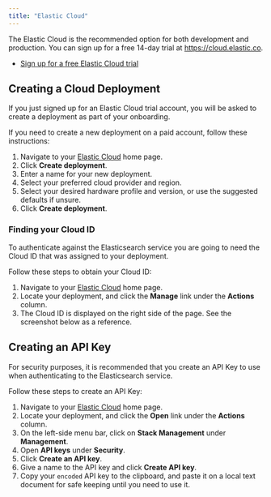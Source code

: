 ```yaml
---
title: "Elastic Cloud"
---
```


The Elastic Cloud is the recommended option for both development and production. You can sign up for a free 14-day trial at https://cloud.elastic.co.

- [Sign up for a free Elastic Cloud trial](https://cloud.elastic.co/registration?onboarding_token=search&cta=cloud-registration&tech=trial&plcmt=article%20content&pg=search-labs)


## Creating a Cloud Deployment

If you just signed up for an Elastic Cloud trial account, you will be asked to create a deployment as part of your onboarding.

If you need to create a new deployment on a paid account, follow these instructions:

1. Navigate to your [Elastic Cloud](https://cloud.elastic.co/home) home page.
1. Click **Create deployment**.
1. Enter a name for your new deployment.
1. Select your preferred cloud provider and region.
1. Select your desired hardware profile and version, or use the suggested defaults if unsure.
1. Click **Create deployment**.

### Finding your Cloud ID

To authenticate against the Elasticsearch service you are going to need the Cloud ID that was assigned to your deployment.

Follow these steps to obtain your Cloud ID:

1. Navigate to your [Elastic Cloud](https://cloud.elastic.co/home) home page.
1. Locate your deployment, and click the **Manage** link under the **Actions** column.
1. The Cloud ID is displayed on the right side of the page. See the screenshot below as a reference.

<!-- ![My deployment](/assets/images/guides/elastic-cloud-my-deployment.png) -->

## Creating an API Key

For security purposes, it is recommended that you create an API Key to use when authenticating to the Elasticsearch service.

<!-- ![my deployment](/assets/images/guides/elastic-cloud-api-key.png) -->

Follow these steps to create an API Key:

1. Navigate to your [Elastic Cloud](https://cloud.elastic.co/home) home page.
1. Locate your deployment, and click the **Open** link under the **Actions** column.
1. On the left-side menu bar, click on **Stack Management** under **Management**.
1. Open **API keys** under **Security**.
1. Click **Create an API key**.
1. Give a name to the API key and click **Create API key**.
1. Copy your `encoded` API key to the clipboard, and paste it on a local text document for safe keeping until you need to use it.